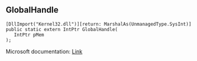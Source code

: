 ## GlobalHandle

```
[DllImport("Kernel32.dll")][return: MarshalAs(UnmanagedType.SysInt)]
public static extern IntPtr GlobalHandle(
   IntPtr pMem
);
```

Microsoft documentation: [Link](https://docs.microsoft.com/en-us/windows/win32/api/winbase/nf-winbase-globalhandle)
